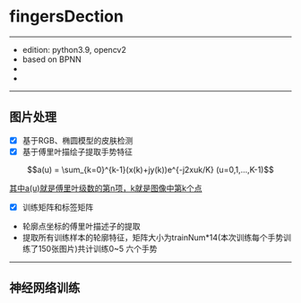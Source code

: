 # fingersDection
***
*   edition: python3.9, opencv2
*   based on BPNN
*   
*   
***
## 图片处理
- [x] 基于RGB、椭圆模型的皮肤检测
- [x] 基于傅里叶描绘子提取手势特征

```math
a(u) = \sum_{k=0}^{k-1}(x(k)+jy(k))e^{-j2xuk/K} (u=0,1,...,K-1)
```
<U>其中a(u)就是傅里叶级数的第n项，k就是图像中第k个点</U>
- [x] 训练矩阵和标签矩阵
- 轮廓点坐标的傅里叶描述子的提取
- 提取所有训练样本的轮廓特征，矩阵大小为trainNum*14(本次训练每个手势训练了150张图片)共计训练0~5 六个手势
***
## 神经网络训练




